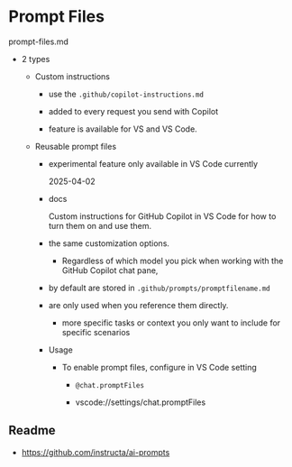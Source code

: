 # Prompt Files

prompt-files.md

*   2 types

    *   Custom instructions 

        *   use the `.github/copilot-instructions.md` 
        
        *   added to every request you send with Copilot
        
        *   feature is available for VS and VS Code. 

    *   Reusable prompt files 

        *   experimental feature only available in VS Code currently 
        
            2025-04-02 
        
        *   docs
        
            Custom instructions for GitHub Copilot in VS Code for how to turn them on and use them. 
            
        *   the same customization options.

            *   Regardless of which model you pick when working with the GitHub Copilot chat pane, 

        *   by default are stored in `.github/prompts/promptfilename.md`

        *   are only used when you reference them directly. 
        
            *   more specific tasks or context you only want to include for specific scenarios

        *   Usage

            *   To enable prompt files, configure in VS Code setting

                *   `@chat.promptFiles`

                *   vscode://settings/chat.promptFiles

## Readme

*   https://github.com/instructa/ai-prompts
